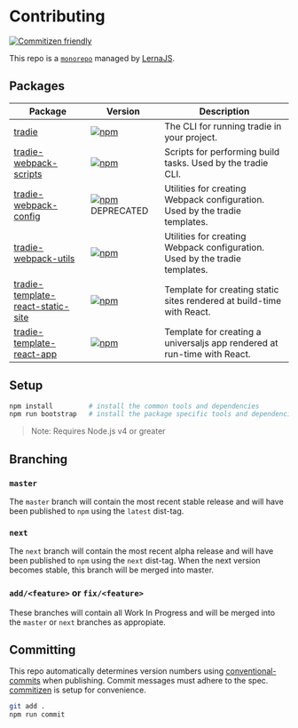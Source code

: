 # Contributing

[![Commitizen friendly](https://img.shields.io/badge/commitizen-friendly-brightgreen.svg)](http://commitizen.github.io/cz-cli/)

This repo is a [`monorepo`](https://github.com/babel/babel/blob/master/doc/design/monorepo.md) managed by [LernaJS](https://lernajs.io).

## Packages

| Package | Version | Description |
|---------|---------|-------------|
| [tradie](../packages/tradie) | [![npm](https://img.shields.io/npm/v/tradie.svg)]() | The CLI for running tradie in your project. |
| [tradie-webpack-scripts](../packages/tradie-webpack-scripts) | [![npm](https://img.shields.io/npm/v/tradie-webpack-scripts.svg)]() | Scripts for performing build tasks. Used by the tradie CLI. |
| [tradie-webpack-config](../packages/tradie-webpack-config) | [![npm](https://img.shields.io/npm/v/tradie-webpack-config.svg)]() DEPRECATED | Utilities for creating Webpack configuration. Used by the tradie templates. |
| [tradie-webpack-utils](../packages/tradie-webpack-utils) | [![npm](https://img.shields.io/npm/v/tradie-webpack-utils.svg)]() | Utilities for creating Webpack configuration. Used by the tradie templates. |
| [tradie-template-react-static-site](../packages/tradie-template-react-static-site) | [![npm](https://img.shields.io/npm/v/tradie-template-react-static-site.svg)]() | Template for creating static sites rendered at build-time with React. |
| [tradie-template-react-app](../packages/tradie-template-react-app) | [![npm](https://img.shields.io/npm/v/tradie-template-react-app.svg)]() | Template for creating a universaljs app rendered at run-time with React. |


## Setup

```bash
npm install         # install the common tools and dependencies
npm run bootstrap   # install the package specific tools and dependencies
```

> Note: Requires Node.js v4 or greater

## Branching

### `master`

The `master` branch will contain the most recent stable release and will have been published to `npm` using the `latest` dist-tag.

### `next`

The `next` branch will contain the most recent alpha release and will have been published to `npm` using the `next` dist-tag. When the next version becomes stable, this branch will be merged into master.

### `add/<feature>` or `fix/<feature>`

These branches will contain all Work In Progress and will be merged into the `master` or `next` branches as appropiate.

## Committing

This repo automatically determines version numbers using [conventional-commits](https://conventionalcommits.org/) when publishing. Commit messages must adhere to the spec. [commitizen](https://github.com/commitizen/cz-cli) is setup for convenience.

```bash
git add .
npm run commit
```


